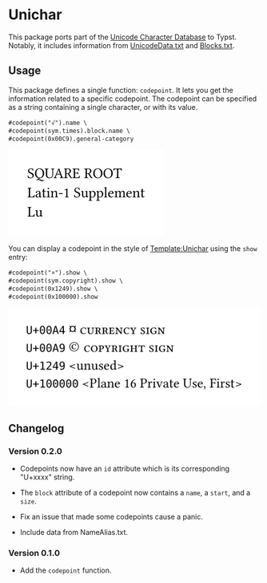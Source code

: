 # Unichar

This package ports part of the [Unicode Character Database](https://www.unicode.org/reports/tr44/) to Typst. Notably, it includes information from [UnicodeData.txt](https://unicode.org/reports/tr44/#UnicodeData.txt) and [Blocks.txt](https://unicode.org/reports/tr44/#Blocks.txt).


## Usage

This package defines a single function: `codepoint`. It lets you get the information related to a specific codepoint. The codepoint can be specified as a string containing a single character, or with its value.

```typ
#codepoint("√").name \
#codepoint(sym.times).block.name \
#codepoint(0x00C9).general-category
```

![image](examples/example-1.svg)

You can display a codepoint in the style of [Template:Unichar](https://en.wikipedia.org/wiki/Template:Unichar) using the `show` entry:

```typ
#codepoint("¤").show \
#codepoint(sym.copyright).show \
#codepoint(0x1249).show \
#codepoint(0x100000).show
```

![image](examples/example-2.svg)


## Changelog

### Version 0.2.0

- Codepoints now have an `id` attribute which is its corresponding "U+xxxx" string.

- The `block` attribute of a codepoint now contains a `name`, a `start`, and a `size`.

- Fix an issue that made some codepoints cause a panic.

- Include data from NameAlias.txt.

### Version 0.1.0

- Add the `codepoint` function.